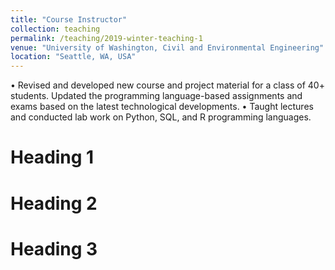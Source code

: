 ```yaml
---
title: "Course Instructor"
collection: teaching
permalink: /teaching/2019-winter-teaching-1
venue: "University of Washington, Civil and Environmental Engineering"
location: "Seattle, WA, USA"
---
```


• Revised and developed new course and project material for a class of 40+ students. Updated the
programming language-based assignments and exams based on the latest technological developments.
• Taught lectures and conducted lab work on Python, SQL, and R programming languages.

Heading 1
======

Heading 2
======

Heading 3
======

